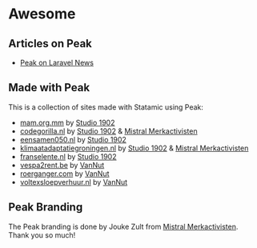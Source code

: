 # Awesome

## Articles on Peak
* [Peak on Laravel News](https://laravel-news.com/statamic-peak)

## Made with Peak

This is a collection of sites made with Statamic using Peak:

* [mam.org.mm](https://mam.org.mm) by [Studio 1902](https://studio1902.nl)
* [codegorilla.nl](https://codegorilla.nl)  by [Studio 1902](https://studio1902.nl) & [Mistral Merkactivisten](https://mistralmerkactivisten.nl)
* [eensamen050.nl](https://eensamen050.nl) by [Studio 1902](https://studio1902.nl)
* [klimaatadaptatiegroningen.nl](https://klimaatadaptatiegroningen.nl) by [Studio 1902](https://studio1902.nl) & [Mistral Merkactivisten](https://mistralmerkactivisten.nl)
* [franselente.nl](https://franselente.nl) by [Studio 1902](https://studio1902.nl)
* [vespa2rent.be](https://vespa2rent.be) by [VanNut](https://vannut.nl)
* [roerganger.com](https://roerganger.com) by [VanNut](https://vannut.nl)
* [voltexsloepverhuur.nl](https://voltexsloepverhuur.nl) by [VanNut](https://vannut.nl)

## Peak Branding

The Peak branding is done by Jouke Zult from [Mistral Merkactivisten](https://mistralmerkactivisten.nl). Thank you so much!
